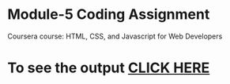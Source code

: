 
# Module-5 Coding Assignment

Coursera course: HTML, CSS, and Javascript for Web Developers

# To see the output [CLICK HERE](https://pat2229988.github.io/Courseratest/module5-solution/index.html)

